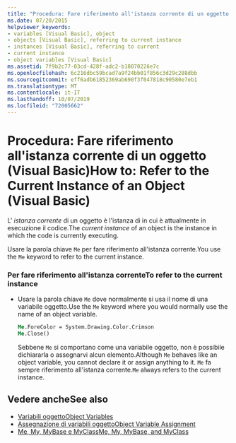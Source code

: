 ```yaml
---
title: "Procedura: Fare riferimento all'istanza corrente di un oggetto (Visual Basic)"
ms.date: 07/20/2015
helpviewer_keywords:
- variables [Visual Basic], object
- objects [Visual Basic], referring to current instance
- instances [Visual Basic], referring to current
- current instance
- object variables [Visual Basic]
ms.assetid: 7f9b2c77-03cd-428f-adc2-b18070226e7c
ms.openlocfilehash: 6c216dbc59bcad7a9f24bb01f856c3d29c288dbb
ms.sourcegitcommit: eff6adb61852369ab690f3f047818c90580e7eb1
ms.translationtype: MT
ms.contentlocale: it-IT
ms.lasthandoff: 10/07/2019
ms.locfileid: "72005662"
---
```

# <a name="how-to-refer-to-the-current-instance-of-an-object-visual-basic"></a><span data-ttu-id="aab63-102">Procedura: Fare riferimento all'istanza corrente di un oggetto (Visual Basic)</span><span class="sxs-lookup"><span data-stu-id="aab63-102">How to: Refer to the Current Instance of an Object (Visual Basic)</span></span>
<span data-ttu-id="aab63-103">L' *istanza corrente* di un oggetto è l'istanza di in cui è attualmente in esecuzione il codice.</span><span class="sxs-lookup"><span data-stu-id="aab63-103">The *current instance* of an object is the instance in which the code is currently executing.</span></span>  
  
 <span data-ttu-id="aab63-104">Usare la parola chiave `Me` per fare riferimento all'istanza corrente.</span><span class="sxs-lookup"><span data-stu-id="aab63-104">You use the `Me` keyword to refer to the current instance.</span></span>  
  
### <a name="to-refer-to-the-current-instance"></a><span data-ttu-id="aab63-105">Per fare riferimento all'istanza corrente</span><span class="sxs-lookup"><span data-stu-id="aab63-105">To refer to the current instance</span></span>  
  
- <span data-ttu-id="aab63-106">Usare la parola chiave `Me` dove normalmente si usa il nome di una variabile oggetto.</span><span class="sxs-lookup"><span data-stu-id="aab63-106">Use the `Me` keyword where you would normally use the name of an object variable.</span></span>  
  
    ```vb  
    Me.ForeColor = System.Drawing.Color.Crimson  
    Me.Close()  
    ```  
  
     <span data-ttu-id="aab63-107">Sebbene `Me` si comportano come una variabile oggetto, non è possibile dichiararla o assegnarvi alcun elemento.</span><span class="sxs-lookup"><span data-stu-id="aab63-107">Although `Me` behaves like an object variable, you cannot declare it or assign anything to it.</span></span> <span data-ttu-id="aab63-108">`Me` fa sempre riferimento all'istanza corrente.</span><span class="sxs-lookup"><span data-stu-id="aab63-108">`Me` always refers to the current instance.</span></span>  
  
## <a name="see-also"></a><span data-ttu-id="aab63-109">Vedere anche</span><span class="sxs-lookup"><span data-stu-id="aab63-109">See also</span></span>

- [<span data-ttu-id="aab63-110">Variabili oggetto</span><span class="sxs-lookup"><span data-stu-id="aab63-110">Object Variables</span></span>](../../../../visual-basic/programming-guide/language-features/variables/object-variables.md)
- [<span data-ttu-id="aab63-111">Assegnazione di variabili oggetto</span><span class="sxs-lookup"><span data-stu-id="aab63-111">Object Variable Assignment</span></span>](../../../../visual-basic/programming-guide/language-features/variables/object-variable-assignment.md)
- [<span data-ttu-id="aab63-112">Me, My, MyBase e MyClass</span><span class="sxs-lookup"><span data-stu-id="aab63-112">Me, My, MyBase, and MyClass</span></span>](../../../../visual-basic/programming-guide/program-structure/me-my-mybase-and-myclass.md)
